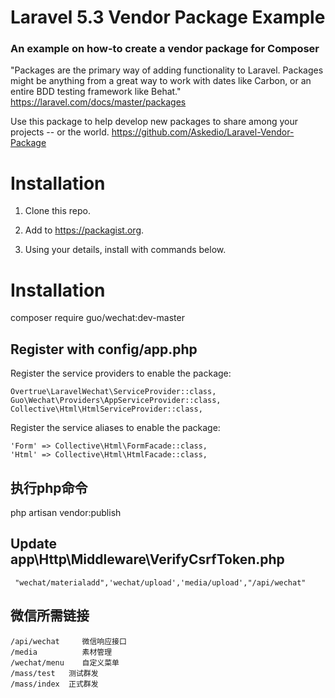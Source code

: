 # Laravel 5.3 Vendor Package Example
### An example on how-to create a vendor package for Composer

"Packages are the primary way of adding functionality to Laravel. Packages might be anything from a great way to work with dates like Carbon, or an entire BDD testing framework like Behat."
https://laravel.com/docs/master/packages

Use this package to help develop new packages to share among your projects -- or the world.
https://github.com/Askedio/Laravel-Vendor-Package
# Installation
1. Clone this repo.

3. Add to https://packagist.org.
4. Using your details, install with commands below.

# Installation

composer require guo/wechat:dev-master

## Register with config/app.php
Register the service providers to enable the package:
```
Overtrue\LaravelWechat\ServiceProvider::class,
Guo\Wechat\Providers\AppServiceProvider::class,
Collective\Html\HtmlServiceProvider::class,
```
Register the service aliases to enable the package:
```
'Form' => Collective\Html\FormFacade::class,
'Html' => Collective\Html\HtmlFacade::class,
```

##  执行php命令
php artisan  vendor:publish

## Update  app\Http\Middleware\VerifyCsrfToken.php
```
 "wechat/materialadd",'wechat/upload','media/upload',"/api/wechat"
```

## 微信所需链接
```
/api/wechat     微信响应接口
/media          素材管理
/wechat/menu    自定义菜单
/mass/test   测试群发
/mass/index  正式群发

```

